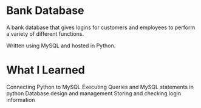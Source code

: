 # Bank Database
A bank database that gives logins for customers and employees to perform a variety of different functions. 

Written using MySQL and hosted in Python. 

# What I Learned
Connecting Python to MySQL
Executing Queries and MySQL statements in python
Database design and management
Storing and checking login information
